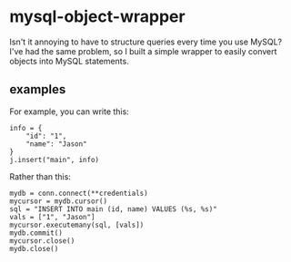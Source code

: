 # mysql-object-wrapper
Isn't it annoying to have to structure queries every time you use MySQL?
I've had the same problem, so I built a simple wrapper to easily convert objects into MySQL statements.

## examples
For example, you can write this:
```
info = {
	"id": "1", 
	"name": "Jason"
}
j.insert("main", info)
```
Rather than this:
```
mydb = conn.connect(**credentials)
mycursor = mydb.cursor()
sql = "INSERT INTO main (id, name) VALUES (%s, %s)"
vals = ["1", "Jason"]
mycursor.executemany(sql, [vals])
mydb.commit()
mycursor.close()
mydb.close()
```
